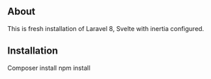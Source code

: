 ## About
This is fresh installation of Laravel 8, Svelte with inertia configured.

## Installation
Composer install
npm install